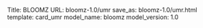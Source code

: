 Title: BLOOMZ
URL: bloomz-1.0/umr
save_as: bloomz-1.0/umr.html
template: card_umr
model_name: bloomz
model_version: 1.0

